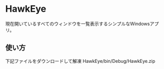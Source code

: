 # HawkEye
現在開いているすべてのウィンドウを一覧表示するシンプルなWindowsアプリ。

## 使い方
下記ファイルをダウンロードして解凍
HawkEye/bin/Debug/HawkEye.zip

